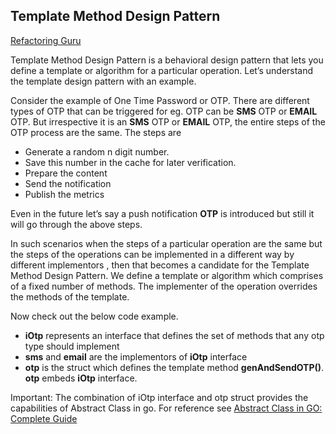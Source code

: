 ## Template Method Design Pattern

[Refactoring Guru](https://refactoring.guru/design-patterns/template-method)

Template Method Design Pattern is a behavioral design pattern that lets you define a template or algorithm for a particular operation.  Let’s understand the template design pattern with an example.

Consider the example of One Time Password or OTP. There are different types of OTP that can be triggered for eg. OTP can be **SMS** OTP or **EMAIL** OTP.  But irrespective it is an **SMS** OTP or **EMAIL** OTP,  the entire steps of the OTP process are the same.  The steps are

 - Generate a random n digit number.
 - Save this number in the cache for later verification.
 - Prepare the content
 - Send the notification
 - Publish the metrics

Even in the future let’s say a push notification **OTP** is introduced but still it will go through the above steps.

In such scenarios when the steps of a particular operation are the same but the steps of the operations can be implemented in a different way by different implementors , then that becomes a candidate for the Template Method Design Pattern. We define a template or algorithm which comprises of a fixed number of methods. The implementer of the operation overrides the methods of the template.

Now check out the below code example.

 - **iOtp** represents an interface that defines the set of methods that any otp type should implement
 - **sms** and **email** are the implementors of **iOtp** interface
 - **otp** is the struct which defines the template method **genAndSendOTP()**. **otp** embeds **iOtp** interface.

Important: The combination of iOtp interface and otp struct provides the capabilities of Abstract Class in go. For reference see [Abstract Class in GO: Complete Guide](https://golangbyexample.com/go-abstract-class/)